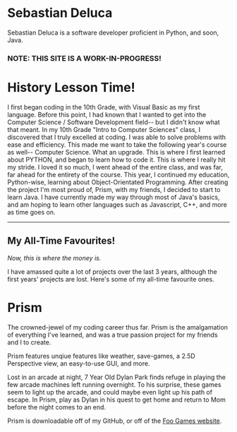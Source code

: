 # Sebastian Deluca
 Sebastian Deluca is a software developer proficient in Python, and soon, Java.
 ### NOTE: THIS SITE IS A WORK-IN-PROGRESS!
# History Lesson Time!
I first began coding in the 10th Grade, with Visual Basic as my first language. Before this point, I had known that I wanted to get into the Computer Science / Software Development field-- but I didn't know what that meant. In my 10th Grade "Intro to Computer Sciences" class, I discovered that I truly excelled at coding. I was able to solve problems with ease and efficiency. This made me want to take the following year's course as well-- Computer Science. What an upgrade. This is where I first learned about PYTHON, and began to learn how to code it. This is where I really hit my stride. I loved it so much, I went ahead of the entire class, and was far, far ahead for the entirety of the course. This year, I continued my education, Python-wise, learning about Object-Orientated Programming. After creating the project I'm most proud of, Prism, with my friends, I decided to start to learn Java. I have currently made my way through most of Java's basics, and am hoping to learn other languages such as Javascript, C++, and more as time goes on.

---


## My All-Time Favourites!

_Now, this is where the money is._

I have amassed quite a lot of projects over the last 3 years, although the first years' projects are lost. Here's some of my all-time favourite ones.

# Prism
The crowned-jewel of my coding career thus far. Prism is the amalgamation of everything I've learned, and was a true passion project for my friends and I to create.

Prism features unqiue features like weather, save-games, a 2.5D Perspective view, an easy-to-use GUI, and more.

Lost in an arcade at night, 7 Year Old Dylan Park finds refuge in playing the few arcade machines left running overnight. To his surprise, these games seem to light up the arcade, and could maybe even light up his path of escape. In Prism, play as Dylan in his quest to get home and return to Mom before the night comes to an end.

Prism is downloadable off of my GitHub, or off of the [Foo Games website](./https://sites.google.com/view/foogames).



